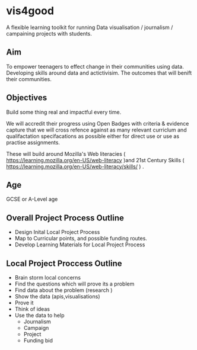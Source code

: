 # vis4good
A flexible learning toolkit for running Data visualisation / journalism / campaining projects with students.

## Aim
To empower teenagers to effect change in their communities using data. Developing skills around data and actictivisim. The outcomes that will benift their communities. 

## Objectives
Build some thing real and impactful every time.

We will accredit their progress using Open Badges with criteria & evidence capture that we will cross refence against as many relevant curriclum and qualifactation specifacations as possible either for direct use or use as practise assignments.

These will build around Mozilla's Web literacies ( https://learning.mozilla.org/en-US/web-literacy )and 21st Century Skills 
( https://learning.mozilla.org/en-US/web-literacy/skills/ ) .


## Age
GCSE or A-Level age 

## Overall Project Process Outline 
- Design Inital Local Project Process
- Map to Curricular points, and possible funding routes.
- Develop Learning Materials for Local Project Process 

## Local Project Proccess Outline 
- Brain storm local concerns 
- Find the questions which will prove its a problem 
- Find data about the problem (research )
- Show the data (apis,visualisations)
- Prove it 
- Think of ideas 
- Use the data to help 
  - Journalism 
  - Campaign 
  - Project
  - Funding bid


